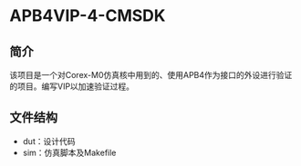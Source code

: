 # APB4VIP-4-CMSDK

## 简介
该项目是一个对Corex-M0仿真核中用到的、使用APB4作为接口的外设进行验证的项目。编写VIP以加速验证过程。

## 文件结构
+ dut：设计代码
+ sim：仿真脚本及Makefile